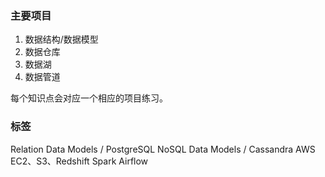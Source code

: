 
### 主要项目
1. 数据结构/数据模型
2. 数据仓库
3. 数据湖
4. 数据管道

每个知识点会对应一个相应的项目练习。
### 标签
Relation Data Models / PostgreSQL
NoSQL Data Models / Cassandra
AWS EC2、S3、Redshift
Spark
Airflow
